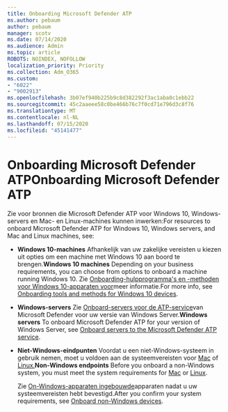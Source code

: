 ```yaml
---
title: Onboarding Microsoft Defender ATP
ms.author: pebaum
author: pebaum
manager: scotv
ms.date: 07/14/2020
ms.audience: Admin
ms.topic: article
ROBOTS: NOINDEX, NOFOLLOW
localization_priority: Priority
ms.collection: Adm_O365
ms.custom:
- "6022"
- "9002913"
ms.openlocfilehash: 3b07ef940b225b9c8d382292f3ac1aba0c1ebb22
ms.sourcegitcommit: 45c2aaeee58c0be466b76c7f0cd71e796d3c8f76
ms.translationtype: MT
ms.contentlocale: nl-NL
ms.lasthandoff: 07/15/2020
ms.locfileid: "45141477"
---
```

# <a name="onboarding-microsoft-defender-atp"></a><span data-ttu-id="727aa-102">Onboarding Microsoft Defender ATP</span><span class="sxs-lookup"><span data-stu-id="727aa-102">Onboarding Microsoft Defender ATP</span></span>

<span data-ttu-id="727aa-103">Zie voor bronnen die Microsoft Defender ATP voor Windows 10, Windows-servers en Mac- en Linux-machines kunnen inwerken:</span><span class="sxs-lookup"><span data-stu-id="727aa-103">For resources to onboard Microsoft Defender ATP for Windows 10, Windows servers, and Mac and Linux machines, see:</span></span> 

- <span data-ttu-id="727aa-104">**Windows 10-machines** Afhankelijk van uw zakelijke vereisten u kiezen uit opties om een machine met Windows 10 aan boord te brengen.</span><span class="sxs-lookup"><span data-stu-id="727aa-104">**Windows 10 machines** Depending on your business requirements, you can choose from options to onboard a machine running Windows 10.</span></span> <span data-ttu-id="727aa-105">Zie [Onboarding-hulpprogramma's en -methoden voor Windows 10-apparaten voor](https://docs.microsoft.com/windows/security/threat-protection/microsoft-defender-atp/configure-endpoints)meer informatie.</span><span class="sxs-lookup"><span data-stu-id="727aa-105">For more info, see [Onboarding tools and methods for Windows 10 devices](https://docs.microsoft.com/windows/security/threat-protection/microsoft-defender-atp/configure-endpoints).</span></span> 

- <span data-ttu-id="727aa-106">**Windows-servers** Zie [Onboard-servers voor de ATP-service](https://docs.microsoft.com/windows/security/threat-protection/microsoft-defender-atp/configure-server-endpoints)van Microsoft Defender voor uw versie van Windows Server.</span><span class="sxs-lookup"><span data-stu-id="727aa-106">**Windows servers** To onboard Microsoft Defender ATP for your version of Windows Server, see [Onboard servers to the Microsoft Defender ATP service](https://docs.microsoft.com/windows/security/threat-protection/microsoft-defender-atp/configure-server-endpoints).</span></span>

- <span data-ttu-id="727aa-107">**Niet-Windows-eindpunten**  Voordat u een niet-Windows-systeem in gebruik nemen, moet u voldoen aan de systeemvereisten voor [Mac](https://docs.microsoft.com/windows/security/threat-protection/microsoft-defender-atp/microsoft-defender-atp-mac#system-requirements) of [Linux.](https://docs.microsoft.com/windows/security/threat-protection/microsoft-defender-atp/microsoft-defender-atp-linux#system-requirements)</span><span class="sxs-lookup"><span data-stu-id="727aa-107">**Non-Windows endpoints**  Before you onboard a non-Windows system, you must meet the system requirements for [Mac](https://docs.microsoft.com/windows/security/threat-protection/microsoft-defender-atp/microsoft-defender-atp-mac#system-requirements) or [Linux](https://docs.microsoft.com/windows/security/threat-protection/microsoft-defender-atp/microsoft-defender-atp-linux#system-requirements).</span></span>

    <span data-ttu-id="727aa-108">Zie [On-Windows-apparaten ingebouwde](https://docs.microsoft.com/windows/security/threat-protection/microsoft-defender-atp/configure-endpoints-non-windows#onboarding-non-windows-machines)apparaten nadat u uw systeemvereisten hebt bevestigd.</span><span class="sxs-lookup"><span data-stu-id="727aa-108">After you confirm your system requirements, see [Onboard non-Windows devices](https://docs.microsoft.com/windows/security/threat-protection/microsoft-defender-atp/configure-endpoints-non-windows#onboarding-non-windows-machines).</span></span>